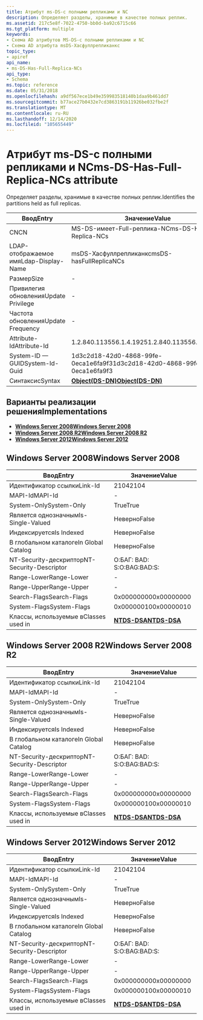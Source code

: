 ```yaml
---
title: Атрибут ms-DS-с полными репликами и NC
description: Определяет разделы, хранимые в качестве полных реплик.
ms.assetid: 217c5e8f-7022-4750-bb0d-ba92c6715c66
ms.tgt_platform: multiple
keywords:
- Схема AD атрибутов MS-DS-с полными репликами и NC
- Схема AD атрибута msDS-Хасфуллрепликанкс
topic_type:
- apiref
api_name:
- ms-DS-Has-Full-Replica-NCs
api_type:
- Schema
ms.topic: reference
ms.date: 05/31/2018
ms.openlocfilehash: a9df567ece1b49e359983518140b1daa9b461dd7
ms.sourcegitcommit: b77ace27b0432e7cd3863191b11926be032fbe2f
ms.translationtype: MT
ms.contentlocale: ru-RU
ms.lasthandoff: 12/14/2020
ms.locfileid: "105655449"
---
```

# <a name="ms-ds-has-full-replica-ncs-attribute"></a><span data-ttu-id="d70c4-105">Атрибут ms-DS-с полными репликами и NC</span><span class="sxs-lookup"><span data-stu-id="d70c4-105">ms-DS-Has-Full-Replica-NCs attribute</span></span>

<span data-ttu-id="d70c4-106">Определяет разделы, хранимые в качестве полных реплик.</span><span class="sxs-lookup"><span data-stu-id="d70c4-106">Identifies the partitions held as full replicas.</span></span>



| <span data-ttu-id="d70c4-107">Ввод</span><span class="sxs-lookup"><span data-stu-id="d70c4-107">Entry</span></span> | <span data-ttu-id="d70c4-108">Значение</span><span class="sxs-lookup"><span data-stu-id="d70c4-108">Value</span></span> |
|-------------------|-----------------------------------------|
| <span data-ttu-id="d70c4-109">CN</span><span class="sxs-lookup"><span data-stu-id="d70c4-109">CN</span></span>                | <span data-ttu-id="d70c4-110">MS-DS-имеет-Full-реплика-NC</span><span class="sxs-lookup"><span data-stu-id="d70c4-110">ms-DS-Has-Full-Replica-NCs</span></span>              |
| <span data-ttu-id="d70c4-111">LDAP-отображаемое имя</span><span class="sxs-lookup"><span data-stu-id="d70c4-111">Ldap-Display-Name</span></span> | <span data-ttu-id="d70c4-112">msDS-Хасфуллрепликанкс</span><span class="sxs-lookup"><span data-stu-id="d70c4-112">msDS-hasFullReplicaNCs</span></span>                  |
| <span data-ttu-id="d70c4-113">Размер</span><span class="sxs-lookup"><span data-stu-id="d70c4-113">Size</span></span>              | \-                                      |
| <span data-ttu-id="d70c4-114">Привилегия обновления</span><span class="sxs-lookup"><span data-stu-id="d70c4-114">Update Privilege</span></span>  | \-                                      |
| <span data-ttu-id="d70c4-115">Частота обновления</span><span class="sxs-lookup"><span data-stu-id="d70c4-115">Update Frequency</span></span>  | \-                                      |
| <span data-ttu-id="d70c4-116">Attribute-Id</span><span class="sxs-lookup"><span data-stu-id="d70c4-116">Attribute-Id</span></span>      | <span data-ttu-id="d70c4-117">1.2.840.113556.1.4.1925</span><span class="sxs-lookup"><span data-stu-id="d70c4-117">1.2.840.113556.1.4.1925</span></span>                 |
| <span data-ttu-id="d70c4-118">System-ID — GUID</span><span class="sxs-lookup"><span data-stu-id="d70c4-118">System-Id-Guid</span></span>    | <span data-ttu-id="d70c4-119">1d3c2d18-42d0-4868-99fe-0eca1e6fa9f3</span><span class="sxs-lookup"><span data-stu-id="d70c4-119">1d3c2d18-42d0-4868-99fe-0eca1e6fa9f3</span></span>    |
| <span data-ttu-id="d70c4-120">Синтаксис</span><span class="sxs-lookup"><span data-stu-id="d70c4-120">Syntax</span></span>            | [<span data-ttu-id="d70c4-121">**Object(DS-DN)**</span><span class="sxs-lookup"><span data-stu-id="d70c4-121">**Object(DS-DN)**</span></span>](s-object-ds-dn.md) |



## <a name="implementations"></a><span data-ttu-id="d70c4-122">Варианты реализации решения</span><span class="sxs-lookup"><span data-stu-id="d70c4-122">Implementations</span></span>

-   [<span data-ttu-id="d70c4-123">**Windows Server 2008**</span><span class="sxs-lookup"><span data-stu-id="d70c4-123">**Windows Server 2008**</span></span>](#windows-server-2008)
-   [<span data-ttu-id="d70c4-124">**Windows Server 2008 R2**</span><span class="sxs-lookup"><span data-stu-id="d70c4-124">**Windows Server 2008 R2**</span></span>](#windows-server-2008-r2)
-   [<span data-ttu-id="d70c4-125">**Windows Server 2012**</span><span class="sxs-lookup"><span data-stu-id="d70c4-125">**Windows Server 2012**</span></span>](#windows-server-2012)

## <a name="windows-server-2008"></a><span data-ttu-id="d70c4-126">Windows Server 2008</span><span class="sxs-lookup"><span data-stu-id="d70c4-126">Windows Server 2008</span></span>



| <span data-ttu-id="d70c4-127">Ввод</span><span class="sxs-lookup"><span data-stu-id="d70c4-127">Entry</span></span> | <span data-ttu-id="d70c4-128">Значение</span><span class="sxs-lookup"><span data-stu-id="d70c4-128">Value</span></span> |
|------------------------|------------------------------------------|
| <span data-ttu-id="d70c4-129">Идентификатор ссылки</span><span class="sxs-lookup"><span data-stu-id="d70c4-129">Link-Id</span></span>                | <span data-ttu-id="d70c4-130">2104</span><span class="sxs-lookup"><span data-stu-id="d70c4-130">2104</span></span>                                     |
| <span data-ttu-id="d70c4-131">MAPI-Id</span><span class="sxs-lookup"><span data-stu-id="d70c4-131">MAPI-Id</span></span>                | \-                                       |
| <span data-ttu-id="d70c4-132">System-Only</span><span class="sxs-lookup"><span data-stu-id="d70c4-132">System-Only</span></span>            | <span data-ttu-id="d70c4-133">True</span><span class="sxs-lookup"><span data-stu-id="d70c4-133">True</span></span>                                     |
| <span data-ttu-id="d70c4-134">Является однозначным</span><span class="sxs-lookup"><span data-stu-id="d70c4-134">Is-Single-Valued</span></span>       | <span data-ttu-id="d70c4-135">Неверно</span><span class="sxs-lookup"><span data-stu-id="d70c4-135">False</span></span>                                    |
| <span data-ttu-id="d70c4-136">Индексируется</span><span class="sxs-lookup"><span data-stu-id="d70c4-136">Is Indexed</span></span>             | <span data-ttu-id="d70c4-137">Неверно</span><span class="sxs-lookup"><span data-stu-id="d70c4-137">False</span></span>                                    |
| <span data-ttu-id="d70c4-138">В глобальном каталоге</span><span class="sxs-lookup"><span data-stu-id="d70c4-138">In Global Catalog</span></span>      | <span data-ttu-id="d70c4-139">Неверно</span><span class="sxs-lookup"><span data-stu-id="d70c4-139">False</span></span>                                    |
| <span data-ttu-id="d70c4-140">NT-Security-дескриптор</span><span class="sxs-lookup"><span data-stu-id="d70c4-140">NT-Security-Descriptor</span></span> | <span data-ttu-id="d70c4-141">О:БАГ: BAD: S:</span><span class="sxs-lookup"><span data-stu-id="d70c4-141">O:BAG:BAD:S:</span></span>                             |
| <span data-ttu-id="d70c4-142">Range-Lower</span><span class="sxs-lookup"><span data-stu-id="d70c4-142">Range-Lower</span></span>            | \-                                       |
| <span data-ttu-id="d70c4-143">Range-Upper</span><span class="sxs-lookup"><span data-stu-id="d70c4-143">Range-Upper</span></span>            | \-                                       |
| <span data-ttu-id="d70c4-144">Search-Flags</span><span class="sxs-lookup"><span data-stu-id="d70c4-144">Search-Flags</span></span>           | <span data-ttu-id="d70c4-145">0x00000000</span><span class="sxs-lookup"><span data-stu-id="d70c4-145">0x00000000</span></span>                               |
| <span data-ttu-id="d70c4-146">System-Flags</span><span class="sxs-lookup"><span data-stu-id="d70c4-146">System-Flags</span></span>           | <span data-ttu-id="d70c4-147">0x00000010</span><span class="sxs-lookup"><span data-stu-id="d70c4-147">0x00000010</span></span>                               |
| <span data-ttu-id="d70c4-148">Классы, используемые в</span><span class="sxs-lookup"><span data-stu-id="d70c4-148">Classes used in</span></span>        | [<span data-ttu-id="d70c4-149">**NTDS-DSA**</span><span class="sxs-lookup"><span data-stu-id="d70c4-149">**NTDS-DSA**</span></span>](c-ntdsdsa.md)<br/> |



## <a name="windows-server-2008-r2"></a><span data-ttu-id="d70c4-150">Windows Server 2008 R2</span><span class="sxs-lookup"><span data-stu-id="d70c4-150">Windows Server 2008 R2</span></span>



| <span data-ttu-id="d70c4-151">Ввод</span><span class="sxs-lookup"><span data-stu-id="d70c4-151">Entry</span></span> | <span data-ttu-id="d70c4-152">Значение</span><span class="sxs-lookup"><span data-stu-id="d70c4-152">Value</span></span> |
|------------------------|------------------------------------------|
| <span data-ttu-id="d70c4-153">Идентификатор ссылки</span><span class="sxs-lookup"><span data-stu-id="d70c4-153">Link-Id</span></span>                | <span data-ttu-id="d70c4-154">2104</span><span class="sxs-lookup"><span data-stu-id="d70c4-154">2104</span></span>                                     |
| <span data-ttu-id="d70c4-155">MAPI-Id</span><span class="sxs-lookup"><span data-stu-id="d70c4-155">MAPI-Id</span></span>                | \-                                       |
| <span data-ttu-id="d70c4-156">System-Only</span><span class="sxs-lookup"><span data-stu-id="d70c4-156">System-Only</span></span>            | <span data-ttu-id="d70c4-157">True</span><span class="sxs-lookup"><span data-stu-id="d70c4-157">True</span></span>                                     |
| <span data-ttu-id="d70c4-158">Является однозначным</span><span class="sxs-lookup"><span data-stu-id="d70c4-158">Is-Single-Valued</span></span>       | <span data-ttu-id="d70c4-159">Неверно</span><span class="sxs-lookup"><span data-stu-id="d70c4-159">False</span></span>                                    |
| <span data-ttu-id="d70c4-160">Индексируется</span><span class="sxs-lookup"><span data-stu-id="d70c4-160">Is Indexed</span></span>             | <span data-ttu-id="d70c4-161">Неверно</span><span class="sxs-lookup"><span data-stu-id="d70c4-161">False</span></span>                                    |
| <span data-ttu-id="d70c4-162">В глобальном каталоге</span><span class="sxs-lookup"><span data-stu-id="d70c4-162">In Global Catalog</span></span>      | <span data-ttu-id="d70c4-163">Неверно</span><span class="sxs-lookup"><span data-stu-id="d70c4-163">False</span></span>                                    |
| <span data-ttu-id="d70c4-164">NT-Security-дескриптор</span><span class="sxs-lookup"><span data-stu-id="d70c4-164">NT-Security-Descriptor</span></span> | <span data-ttu-id="d70c4-165">О:БАГ: BAD: S:</span><span class="sxs-lookup"><span data-stu-id="d70c4-165">O:BAG:BAD:S:</span></span>                             |
| <span data-ttu-id="d70c4-166">Range-Lower</span><span class="sxs-lookup"><span data-stu-id="d70c4-166">Range-Lower</span></span>            | \-                                       |
| <span data-ttu-id="d70c4-167">Range-Upper</span><span class="sxs-lookup"><span data-stu-id="d70c4-167">Range-Upper</span></span>            | \-                                       |
| <span data-ttu-id="d70c4-168">Search-Flags</span><span class="sxs-lookup"><span data-stu-id="d70c4-168">Search-Flags</span></span>           | <span data-ttu-id="d70c4-169">0x00000000</span><span class="sxs-lookup"><span data-stu-id="d70c4-169">0x00000000</span></span>                               |
| <span data-ttu-id="d70c4-170">System-Flags</span><span class="sxs-lookup"><span data-stu-id="d70c4-170">System-Flags</span></span>           | <span data-ttu-id="d70c4-171">0x00000010</span><span class="sxs-lookup"><span data-stu-id="d70c4-171">0x00000010</span></span>                               |
| <span data-ttu-id="d70c4-172">Классы, используемые в</span><span class="sxs-lookup"><span data-stu-id="d70c4-172">Classes used in</span></span>        | [<span data-ttu-id="d70c4-173">**NTDS-DSA**</span><span class="sxs-lookup"><span data-stu-id="d70c4-173">**NTDS-DSA**</span></span>](c-ntdsdsa.md)<br/> |



## <a name="windows-server-2012"></a><span data-ttu-id="d70c4-174">Windows Server 2012</span><span class="sxs-lookup"><span data-stu-id="d70c4-174">Windows Server 2012</span></span>



| <span data-ttu-id="d70c4-175">Ввод</span><span class="sxs-lookup"><span data-stu-id="d70c4-175">Entry</span></span> | <span data-ttu-id="d70c4-176">Значение</span><span class="sxs-lookup"><span data-stu-id="d70c4-176">Value</span></span> |
|------------------------|------------------------------------------|
| <span data-ttu-id="d70c4-177">Идентификатор ссылки</span><span class="sxs-lookup"><span data-stu-id="d70c4-177">Link-Id</span></span>                | <span data-ttu-id="d70c4-178">2104</span><span class="sxs-lookup"><span data-stu-id="d70c4-178">2104</span></span>                                     |
| <span data-ttu-id="d70c4-179">MAPI-Id</span><span class="sxs-lookup"><span data-stu-id="d70c4-179">MAPI-Id</span></span>                | \-                                       |
| <span data-ttu-id="d70c4-180">System-Only</span><span class="sxs-lookup"><span data-stu-id="d70c4-180">System-Only</span></span>            | <span data-ttu-id="d70c4-181">True</span><span class="sxs-lookup"><span data-stu-id="d70c4-181">True</span></span>                                     |
| <span data-ttu-id="d70c4-182">Является однозначным</span><span class="sxs-lookup"><span data-stu-id="d70c4-182">Is-Single-Valued</span></span>       | <span data-ttu-id="d70c4-183">Неверно</span><span class="sxs-lookup"><span data-stu-id="d70c4-183">False</span></span>                                    |
| <span data-ttu-id="d70c4-184">Индексируется</span><span class="sxs-lookup"><span data-stu-id="d70c4-184">Is Indexed</span></span>             | <span data-ttu-id="d70c4-185">Неверно</span><span class="sxs-lookup"><span data-stu-id="d70c4-185">False</span></span>                                    |
| <span data-ttu-id="d70c4-186">В глобальном каталоге</span><span class="sxs-lookup"><span data-stu-id="d70c4-186">In Global Catalog</span></span>      | <span data-ttu-id="d70c4-187">Неверно</span><span class="sxs-lookup"><span data-stu-id="d70c4-187">False</span></span>                                    |
| <span data-ttu-id="d70c4-188">NT-Security-дескриптор</span><span class="sxs-lookup"><span data-stu-id="d70c4-188">NT-Security-Descriptor</span></span> | <span data-ttu-id="d70c4-189">О:БАГ: BAD: S:</span><span class="sxs-lookup"><span data-stu-id="d70c4-189">O:BAG:BAD:S:</span></span>                             |
| <span data-ttu-id="d70c4-190">Range-Lower</span><span class="sxs-lookup"><span data-stu-id="d70c4-190">Range-Lower</span></span>            | \-                                       |
| <span data-ttu-id="d70c4-191">Range-Upper</span><span class="sxs-lookup"><span data-stu-id="d70c4-191">Range-Upper</span></span>            | \-                                       |
| <span data-ttu-id="d70c4-192">Search-Flags</span><span class="sxs-lookup"><span data-stu-id="d70c4-192">Search-Flags</span></span>           | <span data-ttu-id="d70c4-193">0x00000000</span><span class="sxs-lookup"><span data-stu-id="d70c4-193">0x00000000</span></span>                               |
| <span data-ttu-id="d70c4-194">System-Flags</span><span class="sxs-lookup"><span data-stu-id="d70c4-194">System-Flags</span></span>           | <span data-ttu-id="d70c4-195">0x00000010</span><span class="sxs-lookup"><span data-stu-id="d70c4-195">0x00000010</span></span>                               |
| <span data-ttu-id="d70c4-196">Классы, используемые в</span><span class="sxs-lookup"><span data-stu-id="d70c4-196">Classes used in</span></span>        | [<span data-ttu-id="d70c4-197">**NTDS-DSA**</span><span class="sxs-lookup"><span data-stu-id="d70c4-197">**NTDS-DSA**</span></span>](c-ntdsdsa.md)<br/> |



 

 





